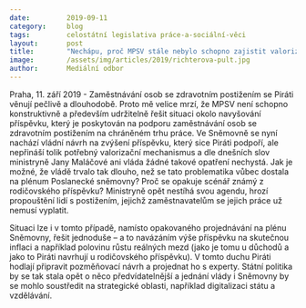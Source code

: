 ```yaml
---
date:         2019-09-11
category:     blog
tags:         celostátní legislativa práce-a-sociální-věci
layout:       post
title:        "Nechápu, proč MPSV stále nebylo schopno zajistit valorizaci příspěvku na podporu zaměstnání zdravotně postižených"
image:        /assets/img/articles/2019/richterova-pult.jpg
author:       Mediální odbor
---
```




Praha, 11. září 2019 - Zaměstnávání osob se zdravotním postižením se Piráti věnují pečlivě a dlouhodobě. Proto mě velice mrzí, že MPSV není schopno konstruktivně a především udržitelně řešit situaci okolo navyšování příspěvku, který je poskytován na podporu zaměstnávání osob se zdravotním postižením na chráněném trhu práce. Ve Sněmovně se nyní nachází vládní návrh na zvýšení příspěvku, který sice Piráti podpoří, ale nepřináší tolik potřebný valorizační mechanismus a dle dnešních slov ministryně Jany Maláčové ani vláda žádné takové opatření nechystá. Jak je možné, že vládě trvalo tak dlouho, než se tato problematika vůbec dostala na plénum Poslanecké sněmovny? Proč se opakuje scénář známý z rodičovského příspěvku? Ministryně opět nestíhá svou agendu, hrozí propouštění lidí s postižením, jejichž zaměstnavatelům se jejich práce už nemusí vyplatit.


Situaci lze i v tomto případě, namísto opakovaného projednávání na plénu Sněmovny, řešit jednoduše – a to navázáním výše příspěvku na skutečnou inflaci a například polovinu růstu reálných mezd (jako je tomu u důchodů a jako to Piráti navrhují u rodičovského příspěvku). V tomto duchu Piráti hodlají připravit pozměňovací návrh a projednat ho s experty. Státní politika by se tak stala opět o něco předvídatelnější a jednání vlády i Sněmovny by se mohlo soustředit na strategické oblasti, například digitalizaci státu a vzdělávání.
